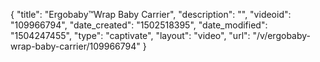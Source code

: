 {
    "title": "Ergobaby&trade;Wrap Baby Carrier",
    "description": "",
    "videoid": "109966794",
    "date_created": "1502518395",
    "date_modified": "1504247455",
    "type": "captivate",
    "layout": "video",
    "url": "\/v\/ergobaby-wrap-baby-carrier\/109966794"
}